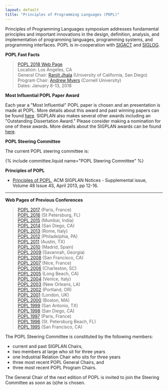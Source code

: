 ```yaml
---
layout: default
title: "Principles of Programming Languages (POPL)"
---
```

Principles of Programming Languages symposium addresses fundamental
principles and important innovations in the design, definition,
analysis, and implementation of programming languages, programming
systems, and programming interfaces. POPL is in-cooperation with
[SIGACT](http://www.acm.org/sigact) and [SIGLOG](http://www.acm.org/siglog).


**POPL Fast Facts**

> [POPL 2018 Web Page](http://popl18.sigplan.org)  
> Location: Los Angeles, CA  
> General Chair: [Ranjit Jhala](http://ranjitjhala.github.io) (University of California, San Diego)  
> Program Chair: [Andrew Myers](http://www.cs.cornell.edu/andru/) (Cornell University)  
> Dates: January 8-13, 2018  

**Most Influential POPL Paper Award**

Each year a "Most Influential" POPL paper is chosen and an
presentation is made at POPL. More details about this award and
past winning papers can be found [here](/Awards/Conferences/). SIGPLAN
also makes several other awards including an "Outstanding
Dissertation Award." Please consider making a nomination for one of
these awards.  More details about the SIGPLAN awards can be found
[here](/Awards/).

**POPL Steering Committee**

The current POPL steering committee is:

{% include committee.liquid name="POPL Steering Committee" %}

**Principles of POPL**
 
  * [Principles of POPL](http://dl.acm.org/citation.cfm?doid=2502508.2502517),
    ACM SIGPLAN Notices - Supplemental issue,
    Volume 48 Issue 4S, April 2013, pp 12-16.

----

**Web Pages of Previous Conferences**

> [POPL 2017](http://conf.researchr.org/home/POPL-2017) (Paris, France)  
> [POPL 2016](http://conf.researchr.org/home/POPL-2016) (St Petersburg, FL)  
> [POPL 2015](http://popl.mpi-sws.org/2015/) (Mumbai, India)  
> [POPL 2014](http://popl.mpi-sws.org/2014/) (San Diego, CA)  
> [POPL 2013](http://popl.mpi-sws.org/2013/) (Rome, Italy)  
> [POPL 2012](http://www.cse.psu.edu/popl/12/) (Philadelphia, PA)  
> [POPL 2011](http://www.cse.psu.edu/popl/11/) (Austin, TX)  
> [POPL 2010](http://www.cse.psu.edu/popl/10/) (Madrid, Spain)  
> [POPL 2009](http://www.cs.ucsd.edu/popl/09/) (Savannah, Georgia)  
> [POPL 2008](http://www.cs.ucsd.edu/popl/08/) (San Francisco, CA)  
> [POPL 2007](http://www.cs.ucsd.edu/popl/07/) (Nice, France)  
> [POPL 2006](http://www.cs.princeton.edu/~dpw/popl/06/) (Charleston, SC)  
> [POPL 2005](http://www.cs.princeton.edu/~dpw/popl/05/) (Long Beach, CA)  
> [POPL 2004](http://cristal.inria.fr/POPL2004/) (Venice, Italy)  
> [POPL 2003](http://www.cs.berkeley.edu/~aiken/popl03/) (New Orleans, LA)  
> [POPL 2002](http://www.cse.ogi.edu/PacSoft/conf/popl/) (Portland, OR)  
> [POPL 2001](http://www.daimi.au.dk/~popl01/) (London, UK)  
> [POPL 2000](http://www.research.ibm.com/people/w/wegman/POPL.html) (Boston, MA)  
> [POPL 1999](http://www.cs.princeton.edu/~appel/popl99/) (San Antonio, TX)  
> [POPL 1998](http://cm.bell-labs.com/cm/cs/who/dbm/POPL98/index.html) (San Diego, CA)  
> [POPL 1997](http://www.cs.umd.edu/~pugh/popl97/) (Paris, France)  
> [POPL 1996](ftp://parcftp.xerox.com/pub/popl96/popl96.html) (St. Petersburg Beach, FL)  
> [POPL 1995](http://www.cs.wustl.edu/~cytron/popl95.html) (San Francisco, CA)  

The POPL Steering Committee is constituted by the following members:  

-   current and past SIGPLAN Chairs,
-   two members at large who sit for three years
-   one Industrial Relation Chair who sits for three years
-   three most recent POPL General Chairs, and
-   three most recent POPL Program Chairs.

The General Chair of the next edition of POPL is invited to join the Steering Committee as soon as (s)he is chosen.
